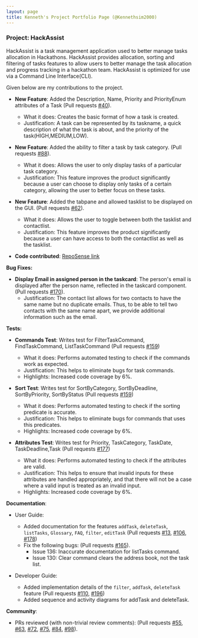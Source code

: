 ```yaml
---
layout: page
title: Kenneth's Project Portfolio Page (@Kennethsim2000)
---
```


### Project: HackAssist

HackAssist is a task management application used to better manage tasks allocation in Hackathons. HackAssist provides allocation, sorting and filtering of tasks features to allow users to better manage the task allocation and progress tracking in a hackathon team. HackAssist is optimized for use via a Command Line Interface(CLI).

Given below are my contributions to the project.

* **New Feature**: Added the Description, Name, Priority and PriorityEnum attributes of a Task (Pull requests [\#40](https://github.com/AY2223S1-CS2103T-F12-2/tp/pull/40)).
  * What it does: Creates the basic format of how a task is created.
  * Justification: A task can be represented by its taskname, a quick description of what the task is about, and the priority of the task(HIGH,MEDIUM,LOW).

* **New Feature**: Added the ability to filter a task by task category. (Pull requests [\#88](https://github.com/AY2223S1-CS2103T-F12-2/tp/pull/88)).
  * What it does: Allows the user to only display tasks of a particular task category.
  * Justification: This feature improves the product significantly because a user can choose to display only tasks of a certain category, allowing the user to better focus on these tasks.
  
* **New Feature**: Added the tabpane and allowed tasklist to be displayed on the GUI. (Pull requests [\#62](https://github.com/AY2223S1-CS2103T-F12-2/tp/pull/62)).
  * What it does: Allows the user to toggle between both the tasklist and contactlist.
  * Justification: This feature improves the product significantly because a user can have access to both the contactlist as well as the tasklist.

* **Code contributed**: [RepoSense link](https://nus-cs2103-ay2223s1.github.io/tp-dashboard/?search=&sort=groupTitle&sortWithin=title&timeframe=commit&mergegroup=&groupSelect=groupByRepos&breakdown=true&checkedFileTypes=docs~functional-code~test-code~other&since=2022-09-16&tabOpen=true&tabType=authorship&tabAuthor=Kennethsim2000&tabRepo=AY2223S1-CS2103T-F12-2%2Ftp%5Bmaster%5D&authorshipIsMergeGroup=false&authorshipFileTypes=docs~functional-code~test-code&authorshipIsBinaryFileTypeChecked=false&authorshipIsIgnoredFilesChecked=false)


**Bug Fixes:**

* **Display Email in assigned person in the taskcard**: The person's email is displayed after the person name, reflected in the taskcard component. (Pull requests [\#170](https://github.com/AY2223S1-CS2103T-F12-2/tp/pull/170)).
  * Justification: The contact list allows for two contacts to have the same name but no duplicate emails. Thus, to be able to tell two contacts with the same name apart, we provide additional information such as the email.

**Tests:**

* **Commands Test**: Writes test for FilterTaskCommand, FindTaskCommand, ListTaskCommand (Pull requests [\#159](https://github.com/AY2223S1-CS2103T-F12-2/tp/pull/159))
  * What it does: Performs automated testing to check if the commands work as expected.
  * Justification: This helps to eliminate bugs for task commands.
  * Highlights: Increased code coverage by 6%.

* **Sort Test**: Writes test for SortByCategory, SortByDeadline, SortByPriority, SortByStatus (Pull requests [\#159](https://github.com/AY2223S1-CS2103T-F12-2/tp/pull/159))
  * What it does: Performs automated testing to check if the sorting predicate is accurate.
  * Justification: This helps to eliminate bugs for commands that uses this predicates.
  * Highlights: Increased code coverage by 6%.

* **Attributes Test**: Writes test for Priority, TaskCategory, TaskDate, TaskDeadline,Task (Pull requests [\#177](https://github.com/AY2223S1-CS2103T-F12-2/tp/pull/177))
  * What it does: Performs automated testing to check if the attributes are valid.
  * Justification: This helps to ensure that invalid inputs for these attributes are handled appropriately, and that there will not be a case where a valid input is treated as an invalid input.
  * Highlights: Increased code coverage by 6%.
 

**Documentation**:
  * User Guide:
    * Added documentation for the features `addTask`, `deleteTask`, `listTasks`, `Glossary`, `FAQ`, `filter`, `editTask` (Pull requests [\#13](https://github.com/AY2223S1-CS2103T-F12-2/tp/pull/13), [\#106](https://github.com/AY2223S1-CS2103T-F12-2/tp/pull/106), [\#178](https://github.com/AY2223S1-CS2103T-F12-2/tp/pull/178))
    * Fix the following bugs: (Pull requests [\#165](https://github.com/AY2223S1-CS2103T-F12-2/tp/pull/165)).
      * Issue 136: Inaccurate documentation for listTasks command.
      * Issue 130: Clear command clears the address book, not the task list.
 
  * Developer Guide:
    * Added implementation details of the `filter`, `addTask`, `deleteTask` feature (Pull requests [\#110](https://github.com/AY2223S1-CS2103T-F12-2/tp/pull/110), [\#196](https://github.com/AY2223S1-CS2103T-F12-2/tp/pull/196))
    * Added sequence and activity diagrams for addTask and deleteTask.

**Community**:
  * PRs reviewed (with non-trivial review comments): (Pull requests [\#55](https://github.com/AY2223S1-CS2103T-F12-2/tp/pull/55), [\#63](https://github.com/AY2223S1-CS2103T-F12-2/tp/pull/63), [\#72](https://github.com/AY2223S1-CS2103T-F12-2/tp/pull/72), [\#75](https://github.com/AY2223S1-CS2103T-F12-2/tp/pull/75), [\#84](https://github.com/AY2223S1-CS2103T-F12-2/tp/pull/84), [\#98](https://github.com/AY2223S1-CS2103T-F12-2/tp/pull/98)).


